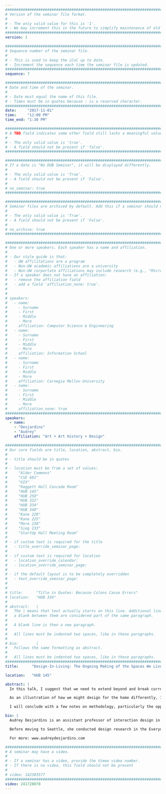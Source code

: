 ```yaml
---
################################################################################
# Version of the seminar file format.
#
# - The only valid value for this is '1'.
# - We may increment this in the future to simplify maintenance of old seminars.
################################################################################
version: 1

################################################################################
# Sequence number of the seminar file.
#
# - This is used to keep the iCal up to date.
# - Increment the sequence each time the seminar file is updated.
################################################################################
sequence: 7

################################################################################
# Date and time of the seminar.
#
# - Date must equal the name of this file.
# - Times must be in quotes because : is a reserved character.
################################################################################
date:     "2017-11-01"
time:     "12:00 PM"
time_end: "1:30 PM"

################################################################################
# A TBD field indicates some other field still lacks a meaningful value.
#
# - The only valid value is 'true'.
# - A field should not be present if 'false'.
################################################################################

################################################################################
# If a date is "No DUB Seminar", it will be displayed differently.
#
# - The only valid value is 'True'.
# - A field should not be present if 'False'.
#
# no_seminar: true
################################################################################

################################################################################
# Seminar files are archived by default. Add this if a seminar should not be.
#
# - The only valid value is 'True'.
# - A field should not be present if 'False'.
#
# no_archive: true
################################################################################

################################################################################
# One or more speakers. Each speaker has a name and affiliation.
#
# - Our style guide is that:
#   - UW affilitations are a program
#   - Non-UW academic affiliations are a university
#   - Non-UW corportate affiliations may include research (e.g., "Microsoft Research")
# - If a speaker does not have an affiliation:
#   - remove the affiliation field
#   - add a field 'affiliation_none: true'.
#
#
# speakers:
#   - name: 
#     - Surname
#     - First
#     - Middle
#     - More
#     affiliation: Computer Science & Engineering 
#   - name: 
#     - Surname
#     - First
#     - Middle
#     - More
#     affiliation: Information School 
#   - name: 
#     - Surname
#     - First
#     - Middle
#     - More
#     affiliation: Carnegie Mellon University 
#   - name:
#     - Surname
#     - First
#     - Middle
#     - More
#     affiliation_none: true
################################################################################
speakers:
  - name:
    - "Desjardins"
    - "Audrey"
    affiliation: "Art + Art History + Design"

################################################################################
# Our core fields are title, location, abstract, bio.
#
# - title should be in quotes
#
# - location must be from a set of values:
#     "Alder Commons"
#     "CSE 691"
#     "GIX"
#     "Haggett Hall Cascade Room"
#     "HUB 145"
#     "HUB 250"
#     "HUB 332"
#     "HUB 334"
#     "HUB 340"
#     "Kane 220"
#     "Kane 225"
#     "More 230"
#     "Sieg 233"
#     "StartUp Hall Meeting Room"
#
# - if custom text is required for the title
#   - title_override_seminar_page:
#
# - if custom text is required for location
#   - location_override_calendar:
#   - location_override_seminar_page:
#
# - if the default layout is to be completely overridden
#   - text_override_seminar_page:
#
#
# title:      "Title in Quotes: Because Colons Cause Errors"
# location:   "HUB 334"
#
# abstract:   |
#   The | means that text actually starts on this line. Additional lines without
#   a blank between them are considered part of the same paragraph.
#
#   A blank line is then a new paragraph.
#
#   All lines must be indented two spaces, like in these paragraphs.
#
# bio:        |
#   Follows the same formatting as abstract.
#
#   All lines must be indented two spaces, like in these paragraphs.
################################################################################
title:      "Design-In-Living: The Ongoing Making of the Spaces We Live In"

location:   "HUB 145"

abstract: |
  In this talk, I suggest that we need to extend beyond and break current stereotypical views of the home, and consequently of home automation and Internet of Things (IoT) products. Concepts of interactive technology for the home are often designed for and positioned within a single-family home, a stereotypical view of what a home is and of family life. While many have agreed that the nature of home is nuanced, intimate, social, and often messy, there is still a gap between how interactive technologies are designed for the places we dwell in and the complexity of those everyday spaces.

  As an illustration of how we might design for the home differently, I will present findings from a project called ‘Living In A Prototype’. This project is a long-term autobiographical design project of converting a cargo Sprinter van into a camper van to allow activities like cooking, eating, sleeping, and entertaining while on the road. The van conversion project offers a radically novel context to better understand the relationships between people and their space. In addition, I will show how this project (in conjunction with other projects) has led to Design-in-Living, a descriptive framework that portrays how inhabitants and the space are co-shaped through an ongoing design process. This work aims at informing the design of interactive technologies for the home: from smart home systems to Internet of Things artifacts.

  I will conclude with a few notes on methodology, particularly the opportunities and challenges of engaging in autobiographical design, and will address future projects on designing interactive technologies for non-stereotypical homes.

bio: |
  Audrey Desjardins is an assistant professor of interaction design in the School of Art + Art History + Design at the University of Washington in Seattle. Trained as an industrial designer and interaction design researcher, she uses design as a way to critically reflect on people’s creative tactics to make, adapt, and transform their homes (what she calls Design-In-Living) and to investigate potential futures in domestic spaces. She has recently founded a small design research group that focuses on a project called “Non-Stereotypical Homes: Engaging Alternative Visions of the Internet of Things”. As a design educator, she teaches design methods, interface design and design theory.

  Before moving to Seattle, she conducted design research in the Everyday Design Studio at Simon Fraser University in Vancouver, Canada, and she worked as the assistant to the editors-in-chief for ACM Interactions Magazine. She holds a Master of Arts and a Ph.D. from the School of Interactive Arts + Technologies at Simon Fraser University, and a Bachelor of Industrial Design from the Université de Montréal, Canada. 

  For more: www.audreydesjardins.com

################################################################################
# A seminar may have a video.
#
# - If a seminar has a video, provide the Vimeo video number.
# - If there is no video, this field should not be present
#
# video: 142303577
################################################################################
video: 241728078
---
```

